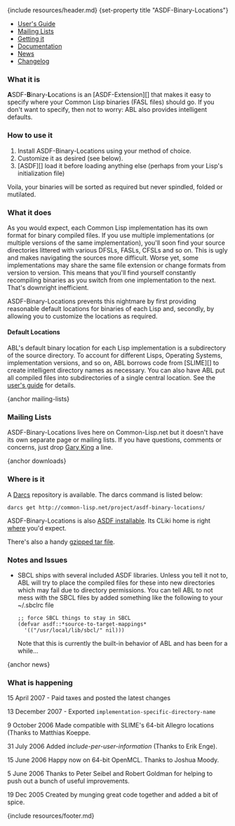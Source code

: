 {include resources/header.md}
{set-property title "ASDF-Binary-Locations"}

<div class="contents">
<div class="system-links">

  * [User's Guide][ug]
  * [Mailing Lists][3]
  * [Getting it][4]
  * [Documentation][5]
  * [News][6]
  * [Changelog][7]

   [3]: #mailing-lists
   [4]: #downloads
   [5]: documentation/ (documentation link)
   [6]: #news
   [7]: changelog.html

</div>
<div class="system-description">

### What it is

**A**SDF-**B**inary-**L**ocations is an [ASDF-Extension][] that makes it easy to specify where your Common Lisp binaries (FASL files) should go. If you don't want to specify, then not to worry: ABL also provides intelligent defaults.

   [8]: http://cliki.net/asdf-extension

### How to use it

1. Install ASDF-Binary-Locations using your method of choice.
2. Customize it as desired (see below).
3. [ASDF][] load it before loading anything else (perhaps from your Lisp's initialization file)

Voila, your binaries will be sorted as required but never spindled, folded or mutilated.

### What it does

As you would expect, each Common Lisp implementation has its own format for binary compiled files. If you use multiple implementations (or multiple versions of the same implementation), you'll soon find your source directories littered with various DFSLs, FASLs, CFSLs and so on. This is ugly and makes navigating the sources more difficult. Worse yet, some implementations may share the same file extension or change formats from version to version. This means that you'll find yourself constantly recompiling binaries as you switch from one implementation to the next. That's downright inefficient.

ASDF-Binary-Locations prevents this nightmare by first providing reasonable default locations for binaries of each Lisp and, secondly, by allowing you to customize the locations as required.

#### Default Locations

ABL's default binary location for each Lisp implementation is a subdirectory of the source directory. To account for different Lisps, Operating Systems, implementation versions, and so on, ABL borrows code from [SLIME][] to create intelligent directory names as necessary. You can also have ABL put all compiled files into subdirectories of a single central location. See the [user's guide][ug] for details.

 [ug]: user-guide.html

{anchor mailing-lists}

### Mailing Lists

ASDF-Binary-Locations lives here on Common-Lisp.net but it doesn't have its own separate page or mailing lists.
If you have questions, comments or concerns, just drop [Gary King][10] a line.

   [10]: mailto:gwking@metabang.com

{anchor downloads}

### Where is it

A [Darcs][11] repository is available. The darcs command is listed below:

 [11]: http://www.darcs.net/

    darcs get http://common-lisp.net/project/asdf-binary-locations/

ASDF-Binary-Locations is also [ASDF installable][12]. Its CLiki home is right [where][13] you'd expect.

   [12]: http://www.cliki.net/asdf-install
   [13]: http://www.cliki.net/asdf-binary-locations

There's also a handy [gzipped tar file][14].

   [14]: http://common-lisp.net/project/asdf-binary-locations/asdf-binary-locations_latest.tar.gz

### Notes and Issues

  * SBCL ships with several included ASDF libraries. Unless you tell it not to, ABL will try to place the compiled files for these into new directories which may fail due to directory permissions. You can tell ABL to not mess with the SBCL files by added something like the following to your ~/.sbclrc file
    
        ;; force SBCL things to stay in SBCL
        (defvar asdf::*source-to-target-mappings*
          '(("/usr/local/lib/sbcl/" nil)))

    Note that this is currently the built-in behavior of ABL and has been for a while...

{anchor news}

### What is happening

15 April 2007 - Paid taxes and posted the latest changes

13 December 2007 - Exported `implementation-specific-directory-name`

9 October 2006
Made compatible with SLIME's 64-bit Allegro locations (Thanks to Matthias Koeppe.

31 July 2006
Added *include-per-user-information* (Thanks to Erik Enge).

15 June 2006
Happy now on 64-bit OpenMCL. Thanks to Joshua Moody.

5 June 2006
Thanks to Peter Seibel and Robert Goldman for helping to push out a bunch of useful improvements.

19 Dec 2005
Created by munging great code together and added a bit of spice.

</div>
</div>

{include resources/footer.md}

